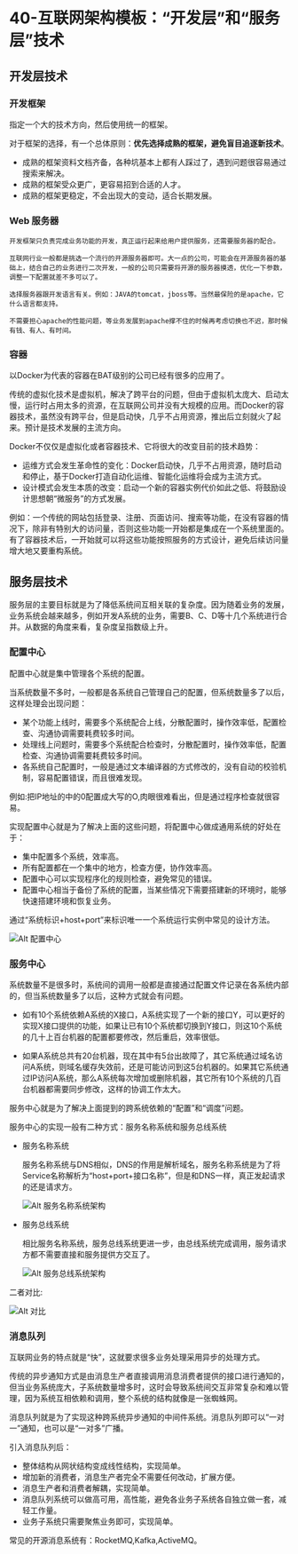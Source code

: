 # 40-互联网架构模板：“开发层”和“服务层”技术

## 开发层技术

### 开发框架
   
   指定一个大的技术方向，然后使用统一的框架。

   对于框架的选择，有一个总体原则：**优先选择成熟的框架，避免盲目追逐新技术**。

   - 成熟的框架资料文档齐备，各种坑基本上都有人踩过了，遇到问题很容易通过搜索来解决。
   - 成熟的框架受众更广，更容易招到合适的人才。
   - 成熟的框架更稳定，不会出现大的变动，适合长期发展。

### Web 服务器

    开发框架只负责完成业务功能的开发，真正运行起来给用户提供服务，还需要服务器的配合。

    互联网行业一般都是挑选一个流行的开源服务器即可。大一点的公司，可能会在开源服务器的基础上，结合自己的业务进行二次开发，一般的公司只需要将开源的服务器摸透，优化一下参数，调整一下配置就差不多可以了。

    选择服务器跟开发语言有关。例如：JAVA的tomcat，jboss等。当然最保险的是apache，它什么语言都支持。

    不需要担心apache的性能问题，等业务发展到apache撑不住的时候再考虑切换也不迟，那时候有钱、有人、有时间。

### 容器
   
   以Docker为代表的容器在BAT级别的公司已经有很多的应用了。

   传统的虚拟化技术是虚拟机，解决了跨平台的问题，但由于虚拟机太庞大、启动太慢，运行时占用太多的资源，在互联网公司并没有大规模的应用。而Docker的容器技术，虽然没有跨平台，但是启动快，几乎不占用资源，推出后立刻就火了起来。预计是技术发展的主流方向。

   Docker不仅仅是虚拟化或者容器技术、它将很大的改变目前的技术趋势：
   - 运维方式会发生革命性的变化：Docker启动快，几乎不占用资源，随时启动和停止，基于Docker打造自动化运维、智能化运维将会成为主流方式。
   - 设计模式会发生本质的改变：启动一个新的容器实例代价如此之低、将鼓励设计思想朝“微服务”的方式发展。
   
   例如：一个传统的网站包括登录、注册、页面访问、搜索等功能，在没有容器的情况下，除非有特别大的访问量，否则这些功能一开始都是集成在一个系统里面的。有了容器技术后，一开始就可以将这些功能按照服务的方式设计，避免后续访问量增大地又要重构系统。


## 服务层技术

服务层的主要目标就是为了降低系统间互相关联的复杂度。因为随着业务的发展，业务系统会越来越多，例如开发A系统的业务，需要B、C、D等十几个系统进行合并。从数据的角度来看，复杂度呈指数级上升。

### 配置中心

配置中心就是集中管理各个系统的配置。

当系统数量不多时，一般都是各系统自己管理自己的配置，但系统数量多了以后，这样处理会出现问题：
- 某个功能上线时，需要多个系统配合上线，分散配置时，操作效率低，配置检查、沟通协调需要耗费较多时间。
- 处理线上问题时，需要多个系统配合检查时，分散配置时，操作效率低，配置检查、沟通协调需要耗费较多时间。
- 各系统自己配置时，一般是通过文本编译器的方式修改的，没有自动的校验机制，容易配置错误，而且很难发现。

例如:把IP地址的中的0配置成大写的O,肉眼很难看出，但是通过程序检查就很容易。

实现配置中心就是为了解决上面的这些问题，将配置中心做成通用系统的好处在于：
- 集中配置多个系统，效率高。
- 所有配置都在一个集中的地方，检查方便，协作效率高。
- 配置中心可以实现程序化的规则检查，避免常见的错误。
- 配置中心相当于备份了系统的配置，当某些情况下需要搭建新的环境时，能够快速搭建环境和恢复业务。

通过“系统标识+host+port”来标识唯一一个系统运行实例中常见的设计方法。

![Alt 配置中心](1034-1.png)

### 服务中心

系统数量不是很多时，系统间的调用一般都是直接通过配置文件记录在各系统内部的，但当系统数量多了以后，这种方式就会有问题。

- 如有10个系统依赖A系统的X接口，A系统实现了一个新的接口Y，可以更好的实现X接口提供的功能，如果让已有10个系统都切换到Y接口，则这10个系统的几十上百台机器的配置都要修改，然后重启，效率很低。

- 如果A系统总共有20台机器，现在其中有5台出故障了，其它系统通过域名访问A系统，则域名缓存失效前，还是可能访问到这5台机器的。如果其它系统通过IP访问A系统，那么A系统每次增加或删除机器，其它所有10个系统的几百台机器都需要同步修改，这样的协调工作太大。

服务中心就是为了解决上面提到的跨系统依赖的“配置”和“调度”问题。

服务中心的实现一般有二种方式：服务名称系统和服务总线系统

- 服务名称系统

   服务名称系统与DNS相似，DNS的作用是解析域名，服务名称系统是为了将Service名称解析为“host+port+接口名称”，但是和DNS一样，真正发起请求的还是请求方。

   ![Alt 服务名称系统架构](1034-2.png)

- 服务总线系统

   相比服务名称系统，服务总线系统更进一步，由总线系统完成调用，服务请求方都不需要直接和服务提供方交互了。

   ![Alt 服务总线系统架构](1034-3.png)


二者对比:

![Alt 对比](1034-4.png)


### 消息队列

互联网业务的特点就是“快”，这就要求很多业务处理采用异步的处理方式。

传统的异步通知方式是由消息生产者直接调用消息消费者提供的接口进行通知的，但当业务系统庞大，子系统数量增多时，这时会导致系统间交互非常复杂和难以管理，因为系统互相依赖和调用，整个系统的结构就像是一张蜘蛛网。

消息队列就是为了实现这种跨系统异步通知的中间件系统。消息队列即可以“一对一”通知，也可以是“一对多”广播。

引入消息队列后：

- 整体结构从网状结构变成线性结构，实现简单。
- 增加新的消费者，消息生产者完全不需要任何改动，扩展方便。
- 消息生产者和消费者解耦，实现简单。
- 消息队列系统可以做高可用，高性能，避免各业务子系统各自独立做一套，减轻工作量。
- 业务子系统只需要聚焦业务即可，实现简单。

常见的开源消息系统有：RocketMQ,Kafka,ActiveMQ。

<Valine/>